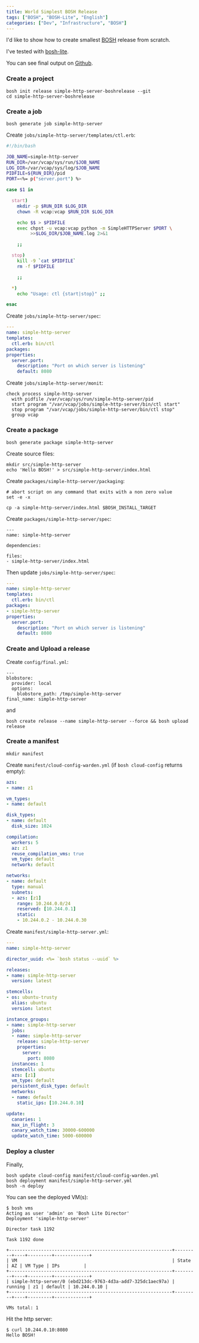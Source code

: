 ```yaml
---
title: World Simplest BOSH Release
tags: ["BOSH", "BOSH-Lite", "English"]
categories: ["Dev", "Infrastructure", "BOSH"]
---
```


I'd like to show how to create smallest [BOSH](http://bosh.io) release from scratch.

I've tested with [bosh-lite](https://github.com/cloudfoundry/bosh-lite).

You can see final output on [Github](https://github.com/making/simple-http-server-boshrelease).

### Create a project

```
bosh init release simple-http-server-boshrelease --git
cd simple-http-server-boshrelease
```

### Create a job

```
bosh generate job simple-http-server
```

Create `jobs/simple-http-server/templates/ctl.erb`:

``` bash
#!/bin/bash

JOB_NAME=simple-http-server
RUN_DIR=/var/vcap/sys/run/$JOB_NAME
LOG_DIR=/var/vcap/sys/log/$JOB_NAME
PIDFILE=${RUN_DIR}/pid
PORT=<%= p("server.port") %>

case $1 in

  start)
    mkdir -p $RUN_DIR $LOG_DIR
    chown -R vcap:vcap $RUN_DIR $LOG_DIR

    echo $$ > $PIDFILE
    exec chpst -u vcap:vcap python -m SimpleHTTPServer $PORT \
         >>$LOG_DIR/$JOB_NAME.log 2>&1

    ;;

  stop)
    kill -9 `cat $PIDFILE`
    rm -f $PIDFILE

    ;;

  *)
    echo "Usage: ctl {start|stop}" ;;

esac
```

Create `jobs/simple-http-server/spec`:

``` yaml
---
name: simple-http-server
templates:
  ctl.erb: bin/ctl
packages:
properties:
  server.port:
    description: "Port on which server is listening"
    default: 8080
```

Create `jobs/simple-http-server/monit`:

```
check process simple-http-server
  with pidfile /var/vcap/sys/run/simple-http-server/pid
  start program "/var/vcap/jobs/simple-http-server/bin/ctl start"
  stop program "/var/vcap/jobs/simple-http-server/bin/ctl stop"
  group vcap
```

### Create a package

```
bosh generate package simple-http-server
```

Create source files:

```
mkdir src/simple-http-server
echo 'Hello BOSH!' > src/simple-http-server/index.html
```

Create `packages/simple-http-server/packaging`:

```
# abort script on any command that exits with a non zero value
set -e -x

cp -a simple-http-server/index.html $BOSH_INSTALL_TARGET
```

Create `packages/simple-http-server/spec`:

```
---
name: simple-http-server

dependencies:

files:
- simple-http-server/index.html
```

Then update `jobs/simple-http-server/spec`:

``` yaml
---
name: simple-http-server
templates:
  ctl.erb: bin/ctl
packages:
- simple-http-server
properties:
  server.port:
    description: "Port on which server is listening"
    default: 8080
```

### Create and Upload a release

Create `config/final.yml`:

```
---
blobstore:
  provider: local
  options:
    blobstore_path: /tmp/simple-http-server
final_name: simple-http-server
```

and

```
bosh create release --name simple-http-server --force && bosh upload release
```

### Create a manifest

```
mkdir manifest
```

Create `manifest/cloud-config-warden.yml` (if `bosh cloud-config` returns empty):

``` yaml
azs:
- name: z1

vm_types:
- name: default

disk_types:
- name: default
  disk_size: 1024

compilation:
  workers: 5
  az: z1
  reuse_compilation_vms: true
  vm_type: default
  network: default

networks:
- name: default
  type: manual
  subnets:
  - azs: [z1]
    range: 10.244.0.0/24
    reserved: [10.244.0.1]
    static:
    - 10.244.0.2 - 10.244.0.30
```

Create `manifest/simple-http-server.yml`:

``` yaml
---
name: simple-http-server

director_uuid: <%= `bosh status --uuid` %>

releases:
- name: simple-http-server
  version: latest

stemcells:
- os: ubuntu-trusty
  alias: ubuntu
  version: latest

instance_groups:
- name: simple-http-server
  jobs:
  - name: simple-http-server
    release: simple-http-server
    properties:
      server:
        port: 8080
  instances: 1
  stemcell: ubuntu
  azs: [z1]
  vm_type: default
  persistent_disk_type: default
  networks:
  - name: default
    static_ips: [10.244.0.10]

update:
  canaries: 1
  max_in_flight: 3
  canary_watch_time: 30000-600000
  update_watch_time: 5000-600000
```

### Deploy a cluster

Finally,

```
bosh update cloud-config manifest/cloud-config-warden.yml 
bosh deployment manifest/simple-http-server.yml
bosh -n deploy
```

You can see the deployed VM(s):

```
$ bosh vms
Acting as user 'admin' on 'Bosh Lite Director'
Deployment 'simple-http-server'

Director task 1192

Task 1192 done

+-------------------------------------------------------------+---------+----+---------+-------------+
| VM                                                          | State   | AZ | VM Type | IPs         |
+-------------------------------------------------------------+---------+----+---------+-------------+
| simple-http-server/0 (ebd213dc-9763-4d3a-add7-325dc1aec97a) | running | z1 | default | 10.244.0.10 |
+-------------------------------------------------------------+---------+----+---------+-------------+

VMs total: 1
```

Hit the http server:

```
$ curl 10.244.0.10:8080
Hello BOSH!
```

